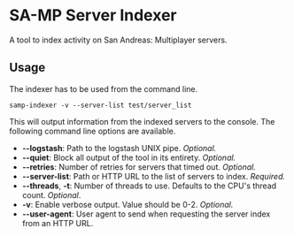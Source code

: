 # SA-MP Server Indexer
A tool to index activity on San Andreas: Multiplayer servers.

## Usage
The indexer has to be used from the command line.

```
samp-indexer -v --server-list test/server_list
```

This will output information from the indexed servers to the console. The following command line
options are available.

  - **--logstash**: Path to the logstash UNIX pipe. _Optional._
  - **--quiet**: Block all output of the tool in its entirety. _Optional._
  - **--retries**: Number of retries for servers that timed out. _Optional._
  - **--server-list**: Path or HTTP URL to the list of servers to index. _Required._
  - **--threads**, **-t**: Number of threads to use. Defaults to the CPU's thread count. _Optional_.
  - **-v**: Enable verbose output. Value should be 0-2. _Optional._
  - **--user-agent**: User agent to send when requesting the server index from an HTTP URL.
